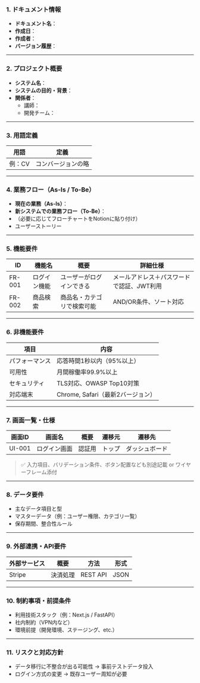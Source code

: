 <!-- 要件定義 -->

### 1. ドキュメント情報

- **ドキュメント名**：
- **作成日**：
- **作成者**：
- **バージョン履歴**：

---

### 2. プロジェクト概要

- **システム名**：
- **システムの目的・背景**：
- **関係者**：
  - 講師：
  - 開発チーム：

---

### 3. 用語定義

| 用語   | 定義               |
| ------ | ------------------ |
| 例：CV | コンバージョンの略 |

---

### 4. 業務フロー（As-Is / To-Be）

- **現在の業務（As-Is）**：
- **新システムでの業務フロー（To-Be）**：
- （必要に応じてフローチャートをNotionに貼り付け）
- ユーザーストーリー

---

### 5. 機能要件

| ID     | 機能名       | 概要                       | 詳細仕様                                  |
| ------ | ------------ | -------------------------- | ----------------------------------------- |
| FR-001 | ログイン機能 | ユーザーがログインできる   | メールアドレス＋パスワードで認証、JWT利用 |
| FR-002 | 商品検索     | 商品名・カテゴリで検索可能 | AND/OR条件、ソート対応                    |

---

### 6. 非機能要件

| 項目           | 内容                              |
| -------------- | --------------------------------- |
| パフォーマンス | 応答時間1秒以内（95%以上）        |
| 可用性         | 月間稼働率99.9%以上               |
| セキュリティ   | TLS対応、OWASP Top10対策          |
| 対応端末       | Chrome, Safari（最新2バージョン） |

---

### 7. 画面一覧・仕様

| 画面ID | 画面名       | 概要   | 遷移元 | 遷移先         |
| ------ | ------------ | ------ | ------ | -------------- |
| UI-001 | ログイン画面 | 認証用 | トップ | ダッシュボード |

> ✅ 入力項目、バリデーション条件、ボタン配置なども別途記載 or ワイヤーフレーム添付

---

### 8. データ要件

- 主なデータ項目と型
- マスターデータ（例：ユーザー権限、カテゴリ一覧）
- 保存期間、整合性ルール

---

### 9. 外部連携・API要件

| 外部サービス | 概要     | 方法     | 形式 |
| ------------ | -------- | -------- | ---- |
| Stripe       | 決済処理 | REST API | JSON |

---

### 10. 制約事項・前提条件

- 利用技術スタック（例：Next.js / FastAPI）
- 社内制約（VPN内など）
- 環境前提（開発環境、ステージング、etc.）

---

### 11. リスクと対応方針

- データ移行に不整合が出る可能性 → 事前テストデータ投入
- ログイン方式の変更 → 既存ユーザー周知が必要
